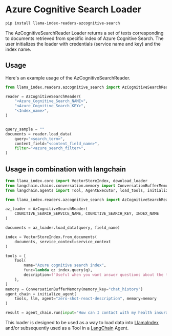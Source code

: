 # Azure Cognitive Search Loader

```bash
pip install llama-index-readers-azcognitive-search
```

The AzCognitiveSearchReader Loader returns a set of texts corresponding to documents retrieved from specific index of Azure Cognitive Search.
The user initializes the loader with credentials (service name and key) and the index name.

## Usage

Here's an example usage of the AzCognitiveSearchReader.

```python
from llama_index.readers.azcognitive_search import AzCognitiveSearchReader

reader = AzCognitiveSearchReader(
    "<Azure_Cognitive_Search_NAME>",
    "<Azure_Cognitive_Search_KEY>",
    "<Index_name>",
)


query_sample = ""
documents = reader.load_data(
    query="<search_term>",
    content_field="<content_field_name>",
    filter="<azure_search_filter>",
)
```

## Usage in combination with langchain

```python
from llama_index.core import VectorStoreIndex, download_loader
from langchain.chains.conversation.memory import ConversationBufferMemory
from langchain.agents import Tool, AgentExecutor, load_tools, initialize_agent

from llama_index.readers.azcognitive_search import AzCognitiveSearchReader

az_loader = AzCognitiveSearchReader(
    COGNITIVE_SEARCH_SERVICE_NAME, COGNITIVE_SEARCH_KEY, INDEX_NAME
)

documents = az_loader.load_data(query, field_name)

index = VectorStoreIndex.from_documents(
    documents, service_context=service_context
)

tools = [
    Tool(
        name="Azure cognitive search index",
        func=lambda q: index.query(q),
        description=f"Useful when you want answer questions about the text on azure cognitive search.",
    ),
]
memory = ConversationBufferMemory(memory_key="chat_history")
agent_chain = initialize_agent(
    tools, llm, agent="zero-shot-react-description", memory=memory
)

result = agent_chain.run(input="How can I contact with my health insurance?")
```

This loader is designed to be used as a way to load data into [LlamaIndex](https://github.com/run-llama/llama_index/tree/main/llama_index) and/or subsequently used as a Tool in a [LangChain](https://github.com/hwchase17/langchain) Agent.
